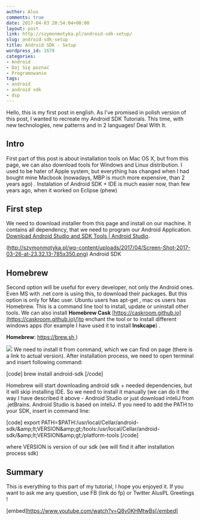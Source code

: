 ```yaml
---
author: Alus
comments: true
date: 2017-04-03 20:54:04+00:00
layout: post
link: http://szymonmotyka.pl/android-sdk-setup/
slug: android-sdk-setup
title: Android SDK - Setup
wordpress_id: 1679
categories:
- Android
- Daj Się poznać
- Programowanie
tags:
- android
- android sdk
- dsp
---
```


Hello, this is my first post in english. As I’ve promised in polish version of this post, I wanted to recreate my Android SDK Tutorials. This time, with new technologies, new patterns and in 2 languages! Deal With It.
<!-- more -->


## Intro


First part of this post is about installation tools on Mac OS X, but from this page, we can also download tools for Windows and Linux distribution.
I used to be hater of Apple system, but everything has changed when I had bought mine Macbook (nowadays, MBP is much more expensive, than 2 years ago) .
Instalation of Android SDK + IDE is much easier now, than few years ago, when it worked on Eclipse (phew)


## First step


We need to download installer from this page and install on our machine. It contains all dependency, that we need to program our Android Application. [Download Android Studio and SDK Tools | Android Studio](https://developer.android.com/studio/index.html).

(http://szymonmotyka.pl/wp-content/uploads/2017/04/Screen-Shot-2017-03-26-at-23.32.13-785x350.png) Android SDK


## Homebrew


Second option will be useful for every developer, not only the Android ones. Even MS with .net core is using this, to download their packages. But this option is only for Mac user. Ubuntu users has apt-get , mac os users has Homebrew. This is a command line tool to install, update or uninstall other tools. We can also install **Homebrew Cask** [https://caskroom.github.io](https://caskroom.github.io)/)to enchant the tool or to install different windows apps (for example I have used it to install **Inskcape**) .

**Homebrew**: [https://brew.sh ](https://brew.sh))

[![](http://szymonmotyka.pl/wp-content/uploads/2017/04/Screen-Shot-2017-03-27-at-18.50.09-785x168-785x168.png)](http://szymonmotyka.pl/wp-content/uploads/2017/04/Screen-Shot-2017-03-27-at-18.50.09-785x168.png)
We need to install it from command, which we can find on page (there is a link to actual version). After installation process, we need to open terminal and insert following command:

[code]
brew install android-sdk
[/code]

Homebrew will start downloading android sdk + needed dependencies, but it will skip installing IDE. So we need to install it manually (we can do it the way I have described it above - Android Studio or just download inteliJ from .jetBrains. Android Studio is based on inteliJ.
If you need to add the PATH to your SDK, insert in command line:

[code]
export PATH=$PATH:/usr/local/Cellar/android-sdk/&amp;amp;lt;VERSION&amp;amp;gt;/tools:/usr/local/Cellar/android-sdk/&amp;amp;lt;VERSION&amp;amp;gt;/platform-tools
[/code]

where VERSION is version of our sdk (we will find it after installation process sdk)


## Summary


This is everything to this part of my tutorial, I hope you enjoyed it. If you want to ask me any question, use FB (link do fp) or Twitter AlusPL
Greetings !

[embed]https://www.youtube.com/watch?v=Q8v0KHMtwBs[/embed]
